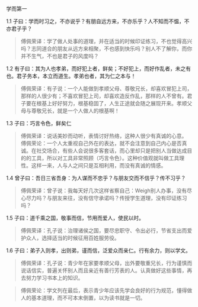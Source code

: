 学而第一

1.1 子曰：学而时习之，不亦说乎？有朋自远方来，不亦乐乎？人不知而不愠，不亦君子乎？

> 傅佩荣译：学了做人处事的道理，并在适当的时候印证练习，不也觉得高兴吗？志同道合的朋友从远方来相聚，不也感到快乐吗？别人不了解你，而你并不生气，不也是君子的风度吗？

1.2 有子曰：其为人也孝弟，而好犯上者，鲜矣；不好犯上，而好作乱者，未之有也。君子务本，本立而道生。孝弟也者，其为仁之本与！

> 傅佩荣译：有子说：一个人能做到孝顺父母、尊敬兄长，却喜欢冒犯上司，那样的人很少有；不喜欢冒犯上司，却喜欢造反作乱，那样的人不曾有。君子要在根基上好好努力，根基稳固了，人生正途就会随之展现开来。孝顺父母与尊敬兄长，就是一个人做人的根基啊！

1.3 子曰：巧言令色，鲜矣仁

> 傅佩荣译：说话美妙而动听，表情讨好热络，这种人很少有真诚的心意。
> 傅佩荣论：一个人太重视自己外在的表达，就不会注意到自己内心是否真诚。在社交场合，有些人会说很多客套话，而心里却只是把别人当做达成目的的工具，所以对工具非常照顾（巧言令色）。这种价值观就叫做工具理性。这样一来，人与人之间只是互相利用，而没有真诚的情感。

1.4 曾子曰：吾日三省吾身：为人谋而不忠乎？与朋友交而不信乎？传不习乎？

> 傅佩荣译：曾子说：我每天好几次这样省察自己：Weigh别人办事，没有尽心尽力吗？与朋友来往，没有信守承诺吗？传授学生道理，没有印证练习吗？

1.5 子曰：道千乘之国，敬事而信，节用而爱人，使民以时。

> 傅佩荣译：孔子说：治理诸侯之国，要尽忠职守、令出必行，节省支出而爱护众人，选择适当的时候征用百姓服劳役。

1.6 子曰：弟子入则孝，出则弟，谨而信，泛爱众而亲仁。行有余力，则以学文。

> 傅佩荣译：孔子说：青少年在家要孝顺父母，出外要敬重兄长，行为谨慎而说话信实，普遍关怀别人而且亲近有善行芳表的人。认真做好这些事情，再去努力学习书本上的知识。

> 傅佩荣论：学文列在最后，表示青少年应该先学会良好的行为规范，懂得做人的基本道理，而不可本末倒置，以为读书就是一切。
